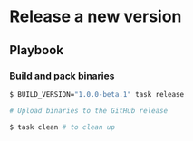 # Release a new version

## Playbook

### Build and pack binaries

```bash
$ BUILD_VERSION="1.0.0-beta.1" task release

# Upload binaries to the GitHub release

$ task clean # to clean up
```
